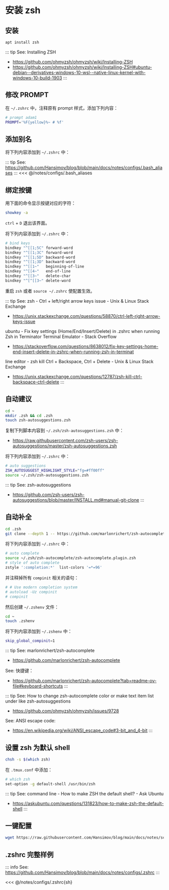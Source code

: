 # 安装 zsh

## 安装

```sh
apt install zsh
```

::: tip See: Installing ZSH
- https://github.com/ohmyzsh/ohmyzsh/wiki/Installing-ZSH
- https://github.com/ohmyzsh/ohmyzsh/wiki/Installing-ZSH#ubuntu-debian--derivatives-windows-10-wsl--native-linux-kernel-with-windows-10-build-1903
:::

## 修改 PROMPT

在 `~/.zshrc` 中，注释原有 prompt 样式，添加下列内容：

```sh
# prompt adam1
PROMPT='%F{yellow}%~ # %f'
```

## 添加别名

将下列内容添加到 `~/.zshrc` 中：

::: tip See: https://github.com/Hansimov/blog/blob/main/docs/notes/configs/.bash_aliases
:::
<<< @/notes/configs/.bash_aliases

## 绑定按键
用下面的命令显示按键对应的字符：

```sh
showkey -a
```

`ctrl` + `D` 退出该界面。

将下列内容添加到 `~/.zshrc` 中：

```sh
# bind keys
bindkey "^[[1;5C" forward-word
bindkey "^[[1;3C" forward-word
bindkey "^[[1;5D" backward-word
bindkey "^[[1;3D" backward-word
bindkey "^[[1~"   beginning-of-line
bindkey "^[[4~"   end-of-line
bindkey "^[[3~"   delete-char
bindkey "^[^[[3~" delete-word
```

重启 `zsh` 或者 `source ~/.zshrc` 使配置生效。

::: tip See: zsh - Ctrl + left/right arrow keys issue - Unix & Linux Stack Exchange
* https://unix.stackexchange.com/questions/58870/ctrl-left-right-arrow-keys-issue

ubuntu - Fix key settings (Home/End/Insert/Delete) in .zshrc when running Zsh in Terminator Terminal Emulator - Stack Overflow
* https://stackoverflow.com/questions/8638012/fix-key-settings-home-end-insert-delete-in-zshrc-when-running-zsh-in-terminat

line editor - zsh kill Ctrl + Backspace, Ctrl + Delete - Unix & Linux Stack Exchange
* https://unix.stackexchange.com/questions/12787/zsh-kill-ctrl-backspace-ctrl-delete
:::

## 自动建议

```sh
cd ~
mkdir .zsh && cd .zsh
touch zsh-autosuggestions.zsh
```

复制下列脚本内容到 `~/.zsh/zsh-autosuggestions.zsh` 中：

- https://raw.githubusercontent.com/zsh-users/zsh-autosuggestions/master/zsh-autosuggestions.zsh


将下列内容添加到 `~/.zshrc` 中：

```sh
# auto suggestions
ZSH_AUTOSUGGEST_HIGHLIGHT_STYLE="fg=#ff00ff"
source ~/.zsh/zsh-autosuggestions.zsh
```

::: tip See: zsh-autosuggestions
- https://github.com/zsh-users/zsh-autosuggestions/blob/master/INSTALL.md#manual-git-clone
:::


## 自动补全

```sh
cd .zsh
git clone --depth 1 -- https://github.com/marlonrichert/zsh-autocomplete.git
```

将下列内容添加到 `~/.zshrc` 中：

```sh
# auto complete
source ~/.zsh/zsh-autocomplete/zsh-autocomplete.plugin.zsh
# style of auto complete
zstyle ':completion:*'  list-colors '=*=96'
```

并注释掉所有 `compinit` 相关的语句：

```sh
# # Use modern completion system
# autoload -Uz compinit
# compinit
```

然后创建 `~/.zshenv` 文件：

```sh
cd ~
touch .zshenv
```

将下列内容添加到 `~/.zshenv` 中：

```sh
skip_global_compinit=1
```

::: tip See: marlonrichert/zsh-autocomplete
* https://github.com/marlonrichert/zsh-autocomplete

See: 快捷键：
* https://github.com/marlonrichert/zsh-autocomplete?tab=readme-ov-file#keyboard-shortcuts
:::

::: tip See: How to change zsh-autocomplete color or make text item list under like zsh-autosuggestions
- https://github.com/ohmyzsh/ohmyzsh/issues/9728

See: ANSI escape code:
- https://en.wikipedia.org/wiki/ANSI_escape_code#3-bit_and_4-bit
:::


## 设置 zsh 为默认 shell

```sh
chsh -s $(which zsh)
```

在 `.tmux.conf` 中添加：

```sh
# which zsh
set-option -g default-shell /usr/bin/zsh
```

::: tip See: command line - How to make ZSH the default shell? - Ask Ubuntu
- https://askubuntu.com/questions/131823/how-to-make-zsh-the-default-shell
:::

## 一键配置

```sh
wget https://raw.githubusercontent.com/Hansimov/blog/main/docs/notes/scripts/zsh_setup.sh -O ~/zsh_setup.sh && chmod +x ~/zsh_setup.sh && ~/zsh_setup.sh
```

## .zshrc 完整样例

::: info See: https://github.com/Hansimov/blog/blob/main/docs/notes/configs/.zshrc
:::

<<< @/notes/configs/.zshrc{sh}


